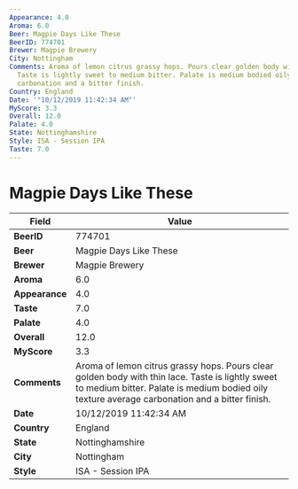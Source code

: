 ```yaml
---
Appearance: 4.0
Aroma: 6.0
Beer: Magpie Days Like These
BeerID: 774701
Brewer: Magpie Brewery
City: Nottingham
Comments: Aroma of lemon citrus grassy hops. Pours clear golden body with thin lace.
  Taste is lightly sweet to medium bitter. Palate is medium bodied oily texture average
  carbonation and a bitter finish.
Country: England
Date: '"10/12/2019 11:42:34 AM"'
MyScore: 3.3
Overall: 12.0
Palate: 4.0
State: Nottinghamshire
Style: ISA - Session IPA
Taste: 7.0
---
```


# Magpie Days Like These

| Field         | Value |
|---------------|-------|
| **BeerID** | 774701 |
| **Beer** | Magpie Days Like These |
| **Brewer** | Magpie Brewery |
| **Aroma** | 6.0 |
| **Appearance** | 4.0 |
| **Taste** | 7.0 |
| **Palate** | 4.0 |
| **Overall** | 12.0 |
| **MyScore** | 3.3 |
| **Comments** | Aroma of lemon citrus grassy hops. Pours clear golden body with thin lace. Taste is lightly sweet to medium bitter. Palate is medium bodied oily texture average carbonation and a bitter finish. |
| **Date** | 10/12/2019 11:42:34 AM |
| **Country** | England |
| **State** | Nottinghamshire |
| **City** | Nottingham |
| **Style** | ISA - Session IPA |
